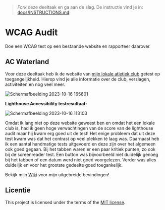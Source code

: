 > _Fork_ deze deeltaak en ga aan de slag. De instructie vind je in: [docs/INSTRUCTIONS.md](https://github.com/fdnd-task/all-human-wcag-audit/blob/main/docs/INSTRUCTIONS.md)

# WCAG Audit 

Doe een WCAG test op een bestaande website en rapporteer daarover.

## AC Waterland

Voor deze deeltaak heb ik de website van [mijn lokale atletiek club](https://www.acwaterland.nl/) getest op toegangelijkheid.
Hierop vind je alle informatie over de club, verslagen, activiteiten en nog veel meer.

![Schermafbeelding 2023-10-16 165601](https://github.com/Annevd/all-human-wcag-audit/assets/144004647/3712cca8-13f1-4d09-a9b0-beb315b627f2)


**Lighthouse Accessibility testresultaat:**

![Schermafbeelding 2023-10-16 113103](https://github.com/Annevd/all-human-wcag-audit/assets/144004647/1156ec7d-0032-4990-99cc-d8e14e09948a)

Omdat ik lang niet op deze website geweest ben en omdat het een lokale club is, had ik geen hoge verwachtingen van de score van de lighthouse audit maar hij kwam erg goed uit de test! Het enige probleem dat uit deze test kwam was dat het contrast op veel plekken té laag was. Daarnaast heb ik een aantal handmatige tests uitgevoerd en deze zijn over het algemeen ook goed gegaan. Bij het tabben waren er een paar kritiek punten, zo ook bij de screenreader test. Een button was bijvoorbeeld niet duidelijk genoeg bij het tabben of een datum werd niet goed voorgelezen. Verder was alles duidelijk en voor het grootste gedeelte goed toegankelijk.

Bekijk mijn [Wiki](https://github.com/Annevd/all-human-wcag-audit/wiki) voor mijn uitgebreide bevindingen!

## Licentie

This project is licensed under the terms of the [MIT license](./LICENSE).
